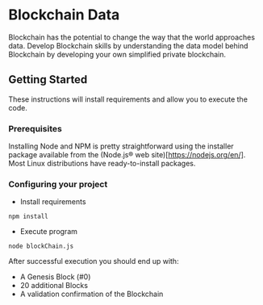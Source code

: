 # Blockchain Data

Blockchain has the potential to change the way that the world approaches data. Develop Blockchain skills by understanding the data model behind Blockchain by developing your own simplified private blockchain.

## Getting Started

These instructions will install requirements and allow you to execute the code.
### Prerequisites

Installing Node and NPM is pretty straightforward using the installer package available from the (Node.js® web site)[https://nodejs.org/en/]. Most Linux distributions have ready-to-install packages.

### Configuring your project


- Install requirements
```
npm install 
```
- Execute program
```
node blockChain.js
```

After successful execution you should end up with:
 - A Genesis Block (#0)
 - 20 additional Blocks
 - A validation confirmation of the Blockchain